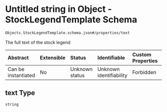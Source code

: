 # Untitled string in Object - StockLegendTemplate Schema

```txt
Objects.StockLegendTemplate.schema.json#/properties/text
```

The full text of the stock legend

| Abstract            | Extensible | Status         | Identifiable            | Custom Properties | Additional Properties | Access Restrictions | Defined In                                                                                                    |
| :------------------ | :--------- | :------------- | :---------------------- | :---------------- | :-------------------- | :------------------ | :------------------------------------------------------------------------------------------------------------ |
| Can be instantiated | No         | Unknown status | Unknown identifiability | Forbidden         | Allowed               | none                | [StockLegendTemplate.schema.json\*](../schema/objects/StockLegendTemplate.schema.json "open original schema") |

## text Type

`string`
